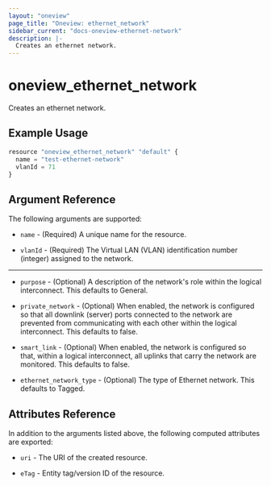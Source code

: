 ```yaml
---
layout: "oneview"
page_title: "Oneview: ethernet_network"
sidebar_current: "docs-oneview-ethernet-network"
description: |-
  Creates an ethernet network.
---
```


# oneview\_ethernet\_network

Creates an ethernet network.

## Example Usage

```js
resource "oneview_ethernet_network" "default" {
  name = "test-ethernet-network"
  vlanId = 71
}
```

## Argument Reference

The following arguments are supported: 

* `name` - (Required) A unique name for the resource.

* `vlanId` - (Required) The Virtual LAN (VLAN) identification number (integer) assigned to the network. 

- - -

* `purpose` - (Optional) A description of the network's role within the logical interconnect. 
  This defaults to General.
  
* `private_network` - (Optional) When enabled, the network is configured so that all downlink (server) ports 
  connected to the network are prevented from communicating with each other within the logical interconnect.
  This defaults to false.

* `smart_link` - (Optional) When enabled, the network is configured so that, within a logical interconnect, 
  all uplinks that carry the network are monitored. This defaults to false.
  
* `ethernet_network_type` - (Optional) The type of Ethernet network. This defaults to Tagged.

## Attributes Reference

In addition to the arguments listed above, the following computed attributes are exported:

* `uri` - The URI of the created resource.

* `eTag` - Entity tag/version ID of the resource.
